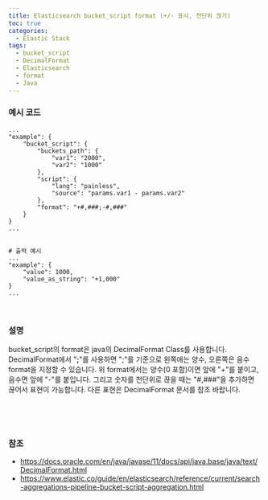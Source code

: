 ```yaml
---
title: Elasticsearch bucket_script format (+/- 표시, 천단위 끊기)
toc: true
categories:
  - Elastic Stack
tags:
  - bucket_script
  - DecimalFormat
  - Elasticsearch
  - format
  - Java
---
```


### **예시 코드**



```
...
"example": {
    "bucket_script": {
        "buckets_path": {
            "var1": "2000",
            "var2": "1000"
        },
        "script": {
        	"lang": "painless",
            "source": "params.var1 - params.var2"
        },
        "format": "+#,###;-#,###"
    }
}
...


# 출력 예시
...
"example": {
	"value": 1000,
    "value_as_string": "+1,000"
}
...
```

 


### **설명**


bucket\_script의 format은 java의 DecimalFormat Class를 사용합니다. DecimalFormat에서 "**;**"를 사용하면 ";"를 기준으로 왼쪽에는 양수, 오른쪽은 음수 format을 지정할 수 있습니다. 위 format에서는 양수(0 포함)이면 앞에 "+"를 붙이고, 음수면 앞에 "-"를 붙입니다. 그리고 숫자를 천단위로 끊을 때는 "#,###"을 추가하면 끊어서 표현이 가능합니다. 다른 표현은 DecimalFormat 문서를 참조 바랍니다.


 


 


### **참조**


* <https://docs.oracle.com/en/java/javase/11/docs/api/java.base/java/text/DecimalFormat.html>
* <https://www.elastic.co/guide/en/elasticsearch/reference/current/search-aggregations-pipeline-bucket-script-aggregation.html>


 


 

